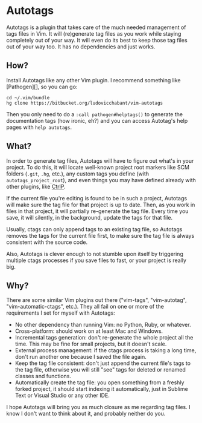 
# Autotags

Autotags is a plugin that takes care of the much needed management of tags
files in Vim. It will (re)generate tag files as you work while staying
completely out of your way. It will even do its best to keep those tag files
out of your way too. It has no dependencies and just works.

## How?

Install Autotags like any other Vim plugin. I recommend something like
[Pathogen][], so you can go:

    cd ~/.vim/bundle
    hg clone https://bitbucket.org/ludovicchabant/vim-autotags

Then you only need to do a `:call pathogen#helptags()` to generate the
documentation tags (how ironic, eh?) and you can access Autotag's help pages
with `help autotags`.


## What?

In order to generate tag files, Autotags will have to figure out what's in
your project. To do this, it will locate well-known project root markers like
SCM folders (`.git`, `.hg`, etc.), any custom tags you define (with
`autotags_project_root`), and even things you may have defined already with
other plugins, like [CtrlP][].

If the current file you're editing is found to be in such a project, Autotags
will make sure the tag file for that project is up to date. Then, as you work
in files in that project, it will partially re-generate the tag file. Every
time you save, it will silently, in the background, update the tags for that
file.

Usually, ctags can only append tags to an existing tag file, so Autotags
removes the tags for the current file first, to make sure the tag file is
always consistent with the source code.

Also, Autotags is clever enough to not stumble upon itself by triggering
multiple ctags processes if you save files to fast, or your project is really
big.


## Why?

There are some similar Vim plugins out there ("vim-tags", "vim-autotag",
"vim-automatic-ctags", etc.). They all fail on one or more of the requirements
I set for myself with Autotags:

* No other dependency than running Vim: no Python, Ruby, or whatever.
* Cross-platform: should work on at least Mac and Windows.
* Incremental tags generation: don't re-generate the whole project all the
  time. This may be fine for small projects, but it doesn't scale.
* External process management: if the ctags process is taking a long time,
  don't run another one because I saved the file again.
* Keep the tag file consistent: don't just append the current file's tags to
  the tag file, otherwise you will still "see" tags for deleted or renamed
  classes and functions.
* Automatically create the tag file: you open something from a freshly forked
  project, it should start indexing it automatically, just in Sublime Text or
  Visual Studio or any other IDE.

I hope Autotags will bring you as much closure as me regarding tag files. I know
I don't want to think about it, and probably neither do you.


[ctrlp]: https://github.com/kien/ctrlp.vim

